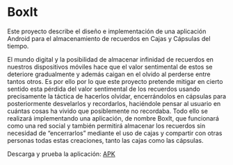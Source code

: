 # BoxIt
Este proyecto describe el diseño e implementación de una aplicación Android para el almacenamiento de recuerdos en Cajas y Cápsulas del tiempo.

El mundo digital y la posibilidad de almacenar infinidad de recuerdos en nuestros dispositivos móviles hace que el valor sentimental de estos se deteriore gradualmente y además caigan en el olvido al perderse entre tantos otros. Es por ello por lo que este proyecto pretende mitigar en cierto sentido esta pérdida del valor sentimental de los recuerdos usando precisamente la táctica de hacerlos olvidar, encerrándolos en cápsulas para posteriormente desvelarlos y recordarlos, haciéndole pensar al usuario en cuántas cosas ha vivido que posiblemente no recordaba. Todo ello se realizará implementando una aplicación, de nombre BoxIt, que funcionará como una red social y también permitirá almacenar los recuerdos sin necesidad de “encerrarlos” mediante el uso de cajas y compartir con otras personas todas estas creaciones, tanto las cajas como las cápsulas.

 Descarga y prueba la aplicación: [APK](/app-debug.apk)
